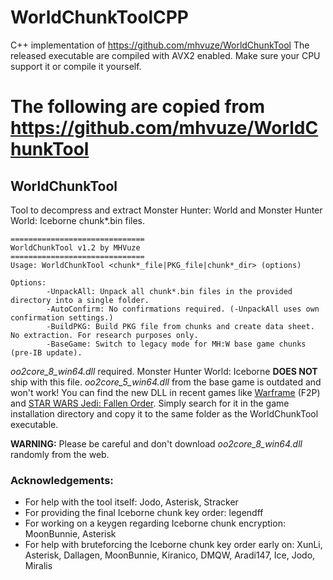 # WorldChunkToolCPP
C++ implementation of https://github.com/mhvuze/WorldChunkTool
The released executable are compiled with AVX2 enabled. Make sure your CPU support it or compile it yourself.

# The following are copied from https://github.com/mhvuze/WorldChunkTool
## WorldChunkTool
Tool to decompress and extract Monster Hunter: World and Monster Hunter World: Iceborne chunk*.bin files.

```
==============================
WorldChunkTool v1.2 by MHVuze
==============================
Usage: WorldChunkTool <chunk*_file|PKG_file|chunk*_dir> (options)

Options:
        -UnpackAll: Unpack all chunk*.bin files in the provided directory into a single folder.
        -AutoConfirm: No confirmations required. (-UnpackAll uses own confirmation settings.)
        -BuildPKG: Build PKG file from chunks and create data sheet. No extraction. For research purposes only.
        -BaseGame: Switch to legacy mode for MH:W base game chunks (pre-IB update).
```

*oo2core_8_win64.dll* required. Monster Hunter World: Iceborne **DOES NOT** ship with this file. *oo2core_5_win64.dll* from the base game is outdated and won't work! You can find the new DLL in recent games like [Warframe](https://store.steampowered.com/app/230410/Warframe/) (F2P) and [STAR WARS Jedi: Fallen Order](https://store.steampowered.com/app/1172380/STAR_WARS_Jedi_Fallen_Order/). Simply search for it in the game installation directory and copy it to the same folder as the WorldChunkTool executable.

**WARNING:** Please be careful and don't download *oo2core_8_win64.dll* randomly from the web.

### Acknowledgements:
- For help with the tool itself: Jodo, Asterisk, Stracker
- For providing the final Iceborne chunk key order: legendff
- For working on a keygen regarding Iceborne chunk encryption: MoonBunnie, Asterisk
- For help with bruteforcing the Iceborne chunk key order early on: XunLi, Asterisk, Dallagen, MoonBunnie, Kiranico, DMQW, Aradi147, Ice, Jodo, Miralis
